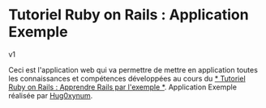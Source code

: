# Tutoriel Ruby on Rails : Application Exemple

v1

Ceci est l'application web qui va permettre de mettre en application toutes les connaissances et compétences développées au cours du [* Tutoriel Ruby on Rails : Apprendre Rails par l'exemple *](http://railstutorial.org/).
Application Exemple réalisée par [Hug0xynum](https://github.com/Hug0xynum).